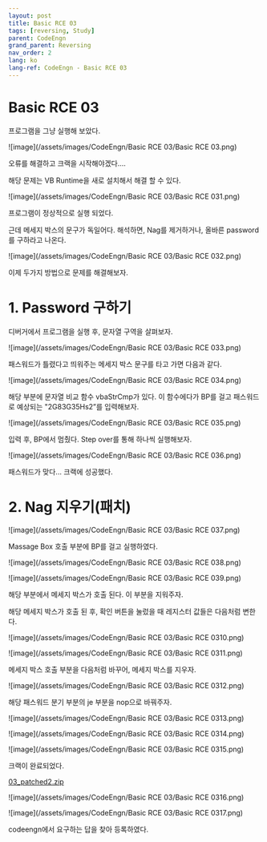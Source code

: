 ```yaml
---
layout: post
title: Basic RCE 03
tags: [reversing, Study]
parent: CodeEngn
grand_parent: Reversing
nav_order: 2
lang: ko
lang-ref: CodeEngn - Basic RCE 03
---
```


# Basic RCE 03

프로그램을 그냥 실행해 보았다.

![image](/assets/images/CodeEngn/Basic RCE 03/Basic RCE 03.png)

오류를 해결하고 크랙을 시작해야겠다....

해당 문제는 VB Runtime을 새로 설치해서 해결 할 수 있다.

![image](/assets/images/CodeEngn/Basic RCE 03/Basic RCE 031.png)

프로그램이 정상적으로 실행 되었다.

근데 메세지 박스의 문구가 독일어다. 해석하면, Nag를 제거하거나, 올바른 password를 구하라고 나온다.

![image](/assets/images/CodeEngn/Basic RCE 03/Basic RCE 032.png)

이제 두가지 방법으로 문제를 해결해보자.

# 1. Password 구하기

디버거에서 프로그램을 실행 후, 문자열 구역을 살펴보자.

![image](/assets/images/CodeEngn/Basic RCE 03/Basic RCE 033.png)

패스워드가 틀렸다고 띄워주는 메세지 박스 문구를 타고 가면 다음과 같다.

![image](/assets/images/CodeEngn/Basic RCE 03/Basic RCE 034.png)

해당 부분에 문자열 비교 함수  vbaStrCmp가 있다. 이 함수에다가 BP를 걸고 패스워드로 예상되는 "2G83G35Hs2”를 입력해보자.

![image](/assets/images/CodeEngn/Basic RCE 03/Basic RCE 035.png)

입력 후, BP에서 멈췄다. Step over를 통해 하나씩 실행해보자.

![image](/assets/images/CodeEngn/Basic RCE 03/Basic RCE 036.png)

패스워드가 맞다... 크랙에 성공했다.

# 2. Nag 지우기(패치)

![image](/assets/images/CodeEngn/Basic RCE 03/Basic RCE 037.png)

Massage Box 호출 부분에 BP를 걸고 실행하였다.

![image](/assets/images/CodeEngn/Basic RCE 03/Basic RCE 038.png)

![image](/assets/images/CodeEngn/Basic RCE 03/Basic RCE 039.png)

해당 부분에서 메세지 박스가 호출 된다. 이 부분을 지워주자.

해당 메세지 박스가 호출 된 후, 확인 버튼을 눌렀을 때 레지스터 값들은 다음처럼 변한다.

![image](/assets/images/CodeEngn/Basic RCE 03/Basic RCE 0310.png)

![image](/assets/images/CodeEngn/Basic RCE 03/Basic RCE 0311.png)

메세지 박스 호출 부분을 다음처럼 바꾸어, 메세지 박스를 지우자.

![image](/assets/images/CodeEngn/Basic RCE 03/Basic RCE 0312.png)

해당 패스워드 분기 부분의 je 부분을 nop으로 바꿔주자.

![image](/assets/images/CodeEngn/Basic RCE 03/Basic RCE 0313.png)

![image](/assets/images/CodeEngn/Basic RCE 03/Basic RCE 0314.png)

![image](/assets/images/CodeEngn/Basic RCE 03/Basic RCE 0315.png)

크랙이 완료되었다.

[03_patched2.zip](Basic%20RCE%2003%20d361a3e914944459ae52f208ae4efd83/03_patched2.zip)

![image](/assets/images/CodeEngn/Basic RCE 03/Basic RCE 0316.png)

![image](/assets/images/CodeEngn/Basic RCE 03/Basic RCE 0317.png)

codeengn에서 요구하는 답을 찾아 등록하였다.